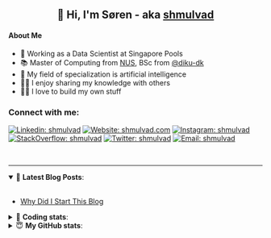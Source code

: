 <h2 align="center">
	👋 Hi, I'm Søren - aka <a href="https://shmulvad.com">shmulvad</a>
</h2>

#### About Me
- 🤖 Working as a Data Scientist at Singapore Pools
- 📚 Master of Computing from [NUS], BSc from [@diku-dk]
- 🧠 My field of specialization is artificial intelligence
- 👨‍🏫 I enjoy sharing my knowledge with others
- 👨‍💻 I love to build my own stuff

### Connect with me:

[![Linkedin: shmulvad](https://img.shields.io/badge/shmulvad-blue?style=flat&logo=Linkedin&logoColor=white)][linkedin]
[![Website: shmulvad.com](https://img.shields.io/badge/shmulvad.com-47CCCC?&style=flat&logo=Google-Chrome&logoColor=white)][website]
[![Instagram: shmulvad](https://img.shields.io/badge/-@shmulvad-purple?style=flat&logo=Instagram&logoColor=white)][instagram]
[![StackOverflow: shmulvad](https://img.shields.io/badge/shmulvad-FE7A16?style=flat&logo=stack-overflow&logoColor=white)][stackOverflow]
[![Twitter: shmulvad](https://img.shields.io/badge/@shmulvad-1ca0f1?style=flat&logo=twitter&logoColor=white)][twitter]
[![Email: shmulvad](https://img.shields.io/badge/shmulvad-D14836?style=flat&logo=gmail&logoColor=white)][mail]

<br />

---

<details open>
 <summary>📕 <b>Latest Blog Posts</b>: </summary>

<br>

<!-- BLOG-POST-LIST:START -->
- [Why Did I Start This Blog](https://shmulvad.com/blog/why-did-start-this-blog)
<!-- BLOG-POST-LIST:END -->

</details>

<!-- --- -->

<details>
 <summary>🤖 <b>Coding stats</b>: </summary>

<br>

NOTE: Doesn't track coding at work or work done in environments such as Jupyter Notebooks.

<!--START_SECTION:waka-->
![Code Time](http://img.shields.io/badge/Code%20Time-2%2C014%20hrs%2032%20mins-blue)

**I'm a Night 🦉** 

```text
🌞 Morning                512 commits         ██░░░░░░░░░░░░░░░░░░░░░░░   08.86 % 
🌆 Daytime                1510 commits        ███████░░░░░░░░░░░░░░░░░░   26.12 % 
🌃 Evening                2444 commits        ███████████░░░░░░░░░░░░░░   42.27 % 
🌙 Night                  1316 commits        ██████░░░░░░░░░░░░░░░░░░░   22.76 % 
```


📊 **This Week I Spent My Time On** 

```text
💬 Programming Languages: 
Python                   8 hrs 45 mins       ██████████░░░░░░░░░░░░░░░   40.99 % 
HTML                     6 hrs 40 mins       ████████░░░░░░░░░░░░░░░░░   31.19 % 
JavaScript               2 hrs 51 mins       ███░░░░░░░░░░░░░░░░░░░░░░   13.36 % 
CSS                      2 hrs 5 mins        ██░░░░░░░░░░░░░░░░░░░░░░░   09.77 % 
Other                    49 mins             █░░░░░░░░░░░░░░░░░░░░░░░░   03.89 % 

🔥 Editors: 
VS Code                  20 hrs 33 mins      ████████████████████████░   96.13 % 
Zsh                      49 mins             █░░░░░░░░░░░░░░░░░░░░░░░░   03.87 % 

🐱‍💻 Projects: 
overvaagning-admin       20 hrs 57 mins      ████████████████████████░   97.98 % 
Unknown Project          10 mins             ░░░░░░░░░░░░░░░░░░░░░░░░░   00.82 % 
AdminLTE-3.2.0 2         6 mins              ░░░░░░░░░░░░░░░░░░░░░░░░░   00.50 % 
hit-locator              5 mins              ░░░░░░░░░░░░░░░░░░░░░░░░░   00.40 % 
Terminal                 3 mins              ░░░░░░░░░░░░░░░░░░░░░░░░░   00.30 % 
```


 Last Updated on 14/07/2023 18:44:07 UTC
<!--END_SECTION:waka-->

</details>

<!-- --- -->

<details>
 <summary>😇 <b>My GitHub stats</b>: </summary>

<br>

<img align="left" alt="shmulvad's Github Stats" src="https://github-readme-stats.vercel.app/api?username=shmulvad&show_icons=true&hide_border=true" />

</details>



[website]: https://shmulvad.com
[twitter]: https://twitter.com/shmulvad
[linkedin]: https://linkedin.com/in/shmulvad
[instagram]: https://instagram.com/shmulvad
[stackOverflow]: https://stackoverflow.com/users/9248793/shmulvad
[mail]: mailto:shmulvad@gmail.com
[@diku-dk]: https://github.com/diku-dk
[github]: https://github.com/shmulvad
[NUS]: https://www.nus.edu.sg